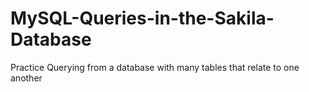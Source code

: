 # MySQL-Queries-in-the-Sakila-Database
Practice Querying from a database with many tables that relate to one another
